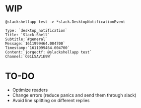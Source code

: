 # WIP

```
@slackshellapp test -> *slack.DesktopNotificationEvent

Type: `desktop_notification`
Title: `Slack-Shell`
Subtitle:`#general`
Message:`1611999464.004700`
Timestamp:`1611999464.004700`
Content:`jorgectf: @slackshellapp test`
Channel:`C01LSAV1E9W`
```

# TO-DO

* Optimize readers
* Change errors (reduce panics and send them through slack)
* Avoid line splitting on different replies